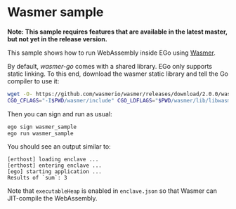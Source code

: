 # Wasmer sample

**Note: This sample requires features that are available in the latest master, but not yet in the release version.**

This sample shows how to run WebAssembly inside EGo using [Wasmer](https://wasmer.io).

By default, *wasmer-go* comes with a shared library. EGo only supports static linking. To this end, download the wasmer static library and tell the Go compiler to use it:
```sh
wget -O- https://github.com/wasmerio/wasmer/releases/download/2.0.0/wasmer-linux-amd64.tar.gz | tar xz --one-top-level=wasmer
CGO_CFLAGS="-I$PWD/wasmer/include" CGO_LDFLAGS="$PWD/wasmer/lib/libwasmer.a -ldl -lm -static-libgcc" ego-go build -tags custom_wasmer_runtime
```

Then you can sign and run as usual:
```sh
ego sign wasmer_sample
ego run wasmer_sample
```

You should see an output similar to:
```
[erthost] loading enclave ...
[erthost] entering enclave ...
[ego] starting application ...
Results of `sum`: 3
```

Note that `executableHeap` is enabled in `enclave.json` so that Wasmer can JIT-compile the WebAssembly.
